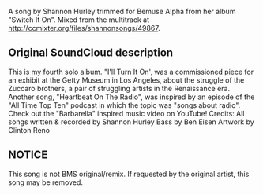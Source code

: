 A song by Shannon Hurley trimmed for Bemuse Alpha from her album "Switch It On". Mixed from the multitrack at http://ccmixter.org/files/shannonsongs/49867.

Original SoundCloud description
-
This is my fourth solo album. "I'll Turn It On', was a commissioned piece for an exhibit at the Getty Museum in Los Angeles, about the struggle of the Zuccaro brothers, a pair of struggling artists in the Renaissance era. Another song, "Heartbeat On The Radio", was inspired by an episode of the "All Time Top Ten" podcast in which the topic was "songs about radio". Check out the "Barbarella" inspired music video on YouTube!
Credits:
All songs written & recorded by Shannon Hurley
Bass by Ben Eisen
Artwork by Clinton Reno

NOTICE
-
This song is not BMS original/remix. If requested by the original artist, this song may be removed.